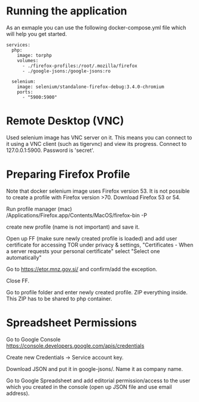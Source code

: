 # Running the application
As an exmaple you can use the following docker-compose.yml file which will
help you get started.

```version: '2'
services:
  php:
    image: torphp
    volumes:
      - ./firefox-profiles:/root/.mozilla/firefox
      - ./google-jsons:/google-jsons:ro

  selenium:
    image: selenium/standalone-firefox-debug:3.4.0-chromium
    ports:
      - "5900:5900"
```

# Remote Desktop (VNC)
Used selenium image has VNC server on it. This means you can connect to it
using a VNC client (such as tigervnc) and view its progress. Connect to
127.0.0.1:5900. Password is 'secret'.

# Preparing Firefox Profile
Note that docker selenium image uses Firefox version 53. It is not possible
to create a profile with Firefox version >70. Download Firefox 53 or 54.

Run profile manager
(mac)
/Applications/Firefox.app/Contents/MacOS/firefox-bin -P

create new profile (name is not important) and save it.

Open up FF (make sure newly created profile is loaded) and
add user certificate for accessing TOR
under privacy & settings, "Certificates - When a server requests your personal certificate" select "Select one automatically"

Go to https://etor.mnz.gov.si/ and confirm/add the exception.

Close FF.

Go to profile folder and enter newly created profile. ZIP everything inside.
This ZIP has to be shared to php container.

# Spreadsheet Permissions
Go to Google Console
https://console.developers.google.com/apis/credentials

Create new Credentials -> Service account key.

Download JSON and put it in google-jsons/. Name it as company name.

Go to Google Spreadsheet and add editorial permission/access to the user which
you created in the console (open up JSON file and use email address).
